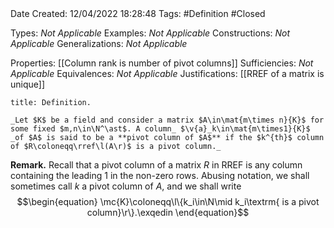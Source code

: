 <br />
<br />

Date Created: 12/04/2022 18:28:48
Tags: #Definition #Closed

Types: _Not Applicable_
Examples: _Not Applicable_
Constructions: _Not Applicable_
Generalizations: _Not Applicable_

Properties: [[Column rank is number of pivot columns]]
Sufficiencies: _Not Applicable_
Equivalences: _Not Applicable_
Justifications: [[RREF of a matrix is unique]]

``` ad-Definition
title: Definition.

_Let $K$ be a field and consider a matrix $A\in\mat{m\times n}{K}$ for some fixed $m,n\in\N^\ast$. A column_ $\v{a}_k\in\mat{m\times1}{K}$ _of $A$ is said to be a **pivot column of $A$** if the $k^{th}$ column of $R\coloneqq\rref\l(A\r)$ is a pivot column._

```

**Remark.** Recall that a pivot column of a matrix $R$ in RREF is any column containing the leading $1$ in the non-zero rows. Abusing notation, we shall sometimes call $k$ a pivot column of $A$, and we shall write
$$\begin{equation}
    \mc{K}\coloneqq\l\{k_i\in\N\mid k_i\textrm{ is a pivot column}\r\}.\exqedin
\end{equation}$$
